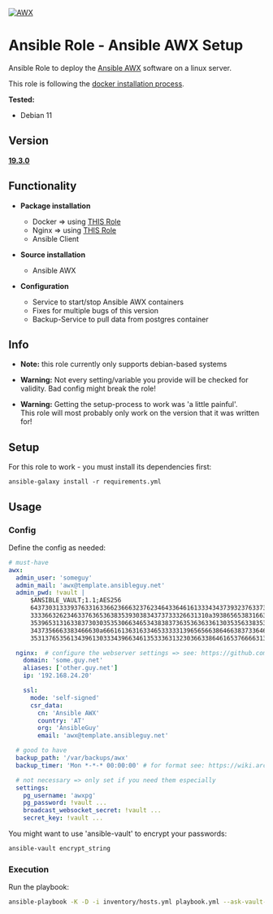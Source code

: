 [![AWX](https://raw.githubusercontent.com/ansible/awx-logos/master/awx/ui/client/assets/logo-header.svg)](https://www.ansible.com/products/awx-project/faq)

# Ansible Role - Ansible AWX Setup
Ansible Role to deploy the [Ansible AWX](https://github.com/ansible/awx) software on a linux server.

This role is following the [docker installation process](https://github.com/ansible/awx/blob/devel/tools/docker-compose/README.md).


**Tested:**
* Debian 11

## Version
**[19.3.0](https://github.com/ansible/awx/tree/19.3.0)**


## Functionality

* **Package installation**
  * Docker => using [THIS Role](https://github.com/ansibleguy/infra_docker_minimal)
  * Nginx => using [THIS Role](https://github.com/ansibleguy/infra_nginx)
  * Ansible Client


* **Source installation**
  * Ansible AWX


* **Configuration**
  * Service to start/stop Ansible AWX containers
  * Fixes for multiple bugs of this version
  * Backup-Service to pull data from postgres container


## Info

* **Note:** this role currently only supports debian-based systems


* **Warning:** Not every setting/variable you provide will be checked for validity. Bad config might break the role!


* **Warning:** Getting the setup-process to work was 'a little painful'.<br>
This role will most probably only work on the version that it was written for!

## Setup
For this role to work - you must install its dependencies first:

```
ansible-galaxy install -r requirements.yml
```

## Usage

### Config

Define the config as needed:

```yaml
# must-have
awx:
  admin_user: 'someguy'
  admin_mail: 'awx@template.ansibleguy.net'
  admin_pwd: !vault |
      $ANSIBLE_VAULT;1.1;AES256
      64373031333937633163366236663237623464336461613334343739323763373330393930666331
      3333663262346337636536383539303834373733326631310a393865653831663238383937626238
      35396531316338373030353530663465343838373635363633613035356338353366373231343264
      3437356663383466630a666161363163346533333139656566386466383733646134616166376638
      35313765356134396130333439663461353336313230366338646165376666313232

  nginx:  # configure the webserver settings => see: https://github.com/ansibleguy/infra_nginx
    domain: 'some.guy.net'
    aliases: ['other.guy.net']
    ip: '192.168.24.20'

    ssl:
      mode: 'self-signed'
      csr_data:
        cn: 'Ansible AWX'
        country: 'AT'
        org: 'AnsibleGuy'
        email: 'awx@template.ansibleguy.net'

  # good to have
  backup_path: '/var/backups/awx'
  backup_timer: 'Mon *-*-* 00:00:00' # for format see: https://wiki.archlinux.org/title/Systemd/Timers

  # not necessary => only set if you need them especially
  settings:
    pg_username: 'awxpg'
    pg_password: !vault ...
    broadcast_websocket_secret: !vault ...
    secret_key: !vault ...

```

You might want to use 'ansible-vault' to encrypt your passwords:
```bash
ansible-vault encrypt_string
```

### Execution

Run the playbook:
```bash
ansible-playbook -K -D -i inventory/hosts.yml playbook.yml --ask-vault-pass
```

